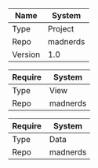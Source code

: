 Name   |System
-------|----
Type   |Project
Repo   |madnerds
Version|1.0

Require|System
-------|----
Type   |View
Repo   |madnerds

Require|System
-------|----
Type   |Data
Repo   |madnerds